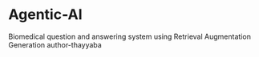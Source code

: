 # Agentic-AI
Biomedical question and answering system using Retrieval Augmentation Generation
author-thayyaba
